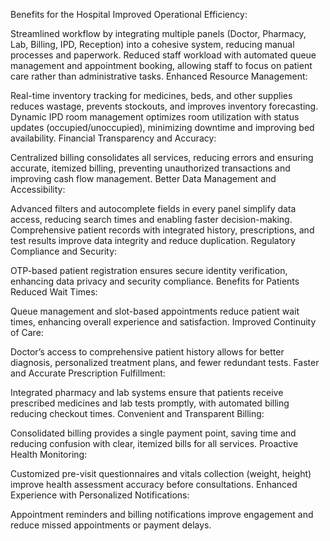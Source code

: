 Benefits for the Hospital
Improved Operational Efficiency:

Streamlined workflow by integrating multiple panels (Doctor, Pharmacy, Lab, Billing, IPD, Reception) into a cohesive system, reducing manual processes and paperwork.
Reduced staff workload with automated queue management and appointment booking, allowing staff to focus on patient care rather than administrative tasks.
Enhanced Resource Management:

Real-time inventory tracking for medicines, beds, and other supplies reduces wastage, prevents stockouts, and improves inventory forecasting.
Dynamic IPD room management optimizes room utilization with status updates (occupied/unoccupied), minimizing downtime and improving bed availability.
Financial Transparency and Accuracy:

Centralized billing consolidates all services, reducing errors and ensuring accurate, itemized billing, preventing unauthorized transactions and improving cash flow management.
Better Data Management and Accessibility:

Advanced filters and autocomplete fields in every panel simplify data access, reducing search times and enabling faster decision-making.
Comprehensive patient records with integrated history, prescriptions, and test results improve data integrity and reduce duplication.
Regulatory Compliance and Security:

OTP-based patient registration ensures secure identity verification, enhancing data privacy and security compliance.
Benefits for Patients
Reduced Wait Times:

Queue management and slot-based appointments reduce patient wait times, enhancing overall experience and satisfaction.
Improved Continuity of Care:

Doctor’s access to comprehensive patient history allows for better diagnosis, personalized treatment plans, and fewer redundant tests.
Faster and Accurate Prescription Fulfillment:

Integrated pharmacy and lab systems ensure that patients receive prescribed medicines and lab tests promptly, with automated billing reducing checkout times.
Convenient and Transparent Billing:

Consolidated billing provides a single payment point, saving time and reducing confusion with clear, itemized bills for all services.
Proactive Health Monitoring:

Customized pre-visit questionnaires and vitals collection (weight, height) improve health assessment accuracy before consultations.
Enhanced Experience with Personalized Notifications:

Appointment reminders and billing notifications improve engagement and reduce missed appointments or payment delays.